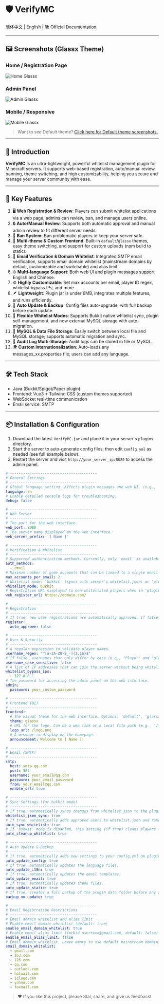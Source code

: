 # 🛡️ VerifyMC

[简体中文](README_zh.md) | English | [📚 Official Documentation](https://kitemc.com/docs/VerifyMC/)

---

## 🖼️ Screenshots (Glassx Theme)

### Home / Registration Page
![Home Glassx](docs/screenshot-home-glassx.png)

### Admin Panel
![Admin Glassx](docs/screenshot-admin-glassx.png)

### Mobile / Responsive
![Mobile Glassx](docs/screenshot-mobile-glassx.png)

> Want to see Default theme? [Click here for Default theme screenshots.](./README_default.md)

---

## 🚀 Introduction

**VerifyMC** is an ultra-lightweight, powerful whitelist management plugin for Minecraft servers. It supports web-based registration, auto/manual review, banning, theme switching, and high customizability, helping you secure and manage your server community with ease.

---

## 📝 Key Features

1. 🖥️ **Web Registration & Review**: Players can submit whitelist applications via a web page; admins can review, ban, and manage users online.
2. 🔒 **Auto/Manual Review**: Supports both automatic approval and manual admin review to fit different server needs.
3. 🚫 **Ban System**: Ban problematic players to keep your server safe.
4. 🎨 **Multi-theme & Custom Frontend**: Built-in `default`/`glassx` themes, easy theme switching, and support for custom uploads (npm build to static).
5. 📨 **Email Verification & Domain Whitelist**: Integrated SMTP email verification, supports email domain whitelist (mainstream domains by default, customizable and switchable) and alias limit.
6. 🌐 **Multi-language Support**: Both web UI and plugin messages support English and Chinese.
7. ⚙️ **Highly Customizable**: Set max accounts per email, player ID regex, whitelist bypass IPs, and more.
8. 🪶 **Lightweight**: Plugin jar is under 6MB, integrates multiple features, and runs efficiently.
9. 🔄 **Auto Update & Backup**: Config files auto-upgrade, with full backup before each update.
10. 🧩 **Flexible Whitelist Modes**: Supports Bukkit native whitelist sync, plugin self-management, and now external MySQL storage with auto-migration.
11. 💾 **MySQL & Data File Storage**: Easily switch between local file and MySQL storage; supports automatic migration and sync.
12. 📝 **Audit Log Multi-Storage**: Audit logs can be stored in file or MySQL.
13. 🌍 **Custom Internationalization**: Auto-loads any messages_xx.properties file; users can add any language.

---

## 🛠️ Tech Stack

- Java (Bukkit/Spigot/Paper plugin)
- Frontend: Vue3 + Tailwind CSS (custom themes supported)
- WebSocket real-time communication
- Email service: SMTP

---

## 📦 Installation & Configuration

1. Download the latest `VerifyMC.jar` and place it in your server's `plugins` directory.
2. Start the server to auto-generate config files, then edit `config.yml` as needed (see full example below).
3. Restart the server and visit `http://your_server_ip:8080` to access the admin panel.

```yaml
# ----------------------------------------
# General Settings
# ----------------------------------------
# Global language setting. Affects plugin messages and web UI. (e.g., 'zh', 'en')
language: zh
# Enable detailed console logs for troubleshooting.
debug: false

# ----------------------------------------
# Web Server
# ----------------------------------------
# The port for the web interface.
web_port: 8080
# The server name displayed on the web interface.
web_server_prefix: '[ Name ]'

# ----------------------------------------
# Verification & Whitelist
# ----------------------------------------
# Supported authentication methods. Currently, only 'email' is available.
auth_methods:
  - email
# Maximum number of game accounts that can be linked to a single email address.
max_accounts_per_email: 2
# Whitelist mode: 'bukkit' (syncs with server's whitelist.json) or 'plugin' (uses internal database).
whitelist_mode: bukkit
# Registration URL displayed to non-whitelisted players when in 'plugin' mode.
web_register_url: https://domain.com/

# ----------------------------------------
# Registration
# ----------------------------------------
# If true, new user registrations are automatically approved. If false, they require manual admin approval.
register:
  auto_approve: false

# ----------------------------------------
# User & Security
# ----------------------------------------
# A regular expression to validate player names.
username_regex: "^[a-zA-Z0-9_-]{3,16}$"
# If false, usernames that only differ by case (e.g., "Player" and "player") are treated as the same.
username_case_sensitive: false
# A list of IP addresses that can join the server without being whitelisted.
whitelist_bypass_ips:
  - 127.0.0.1
# The password for accessing the admin panel on the web interface.
admin:
  password: your_custom_password

# ----------------------------------------
# Frontend (UI)
# ----------------------------------------
frontend:
  # The visual theme for the web interface. Options: 'default', 'glassx'.
  theme: glassx
  # URL for the logo. Can be a web link or a local file path (e.g., '/logo.png').
  logo_url: /logo.png
  # A message to display on the homepage.
  announcement: Welcome to [ Name ]!

# ----------------------------------------
# Email (SMTP)
# ----------------------------------------
smtp:
  host: smtp.qq.com
  port: 587
  username: your_email@qq.com
  password: your_email_password
  from: your_email@qq.com
  enable_ssl: true

# ----------------------------------------
# Sync Settings (for bukkit mode)
# ----------------------------------------
# If true, automatically syncs changes from whitelist.json to the plugin's database.
whitelist_json_sync: true
# If true, automatically adds approved users to whitelist.json and removes banned/deleted users.
auto_sync_whitelist: true
# If 'bukkit' mode is disabled, this setting (if true) cleans players from whitelist.json.
auto_cleanup_whitelist: true

# ----------------------------------------
# Auto Update & Backup
# ----------------------------------------
# If true, automatically adds new settings to your config.yml on plugin updates.
auto_update_config: true
# If true, automatically updates the language files.
auto_update_i18n: true
# If true, automatically updates the email templates.
auto_update_email: true
# If true, automatically updates theme files.
auto_update_static: true
# If true, creates a full backup of the plugin data folder before any auto-updates.
backup_on_update: true

# ----------------------------------------
# Email Registration Restrictions
# ----------------------------------------
# Email domain whitelist and alias limit
# Enable email domain whitelist (default: true)
enable_email_domain_whitelist: true
# Enable email alias limit (forbid user+xxx@gmail.com, default: false)
enable_email_alias_limit: false
# Email domain whitelist. Leave empty to use default mainstream domains
email_domain_whitelist:
  - gmail.com
  - 163.com
  - 126.com
  - qq.com
  - outlook.com
  - hotmail.com
  - icloud.com
  - yahoo.com
  - foxmail.com
```
> ❤️ If you like this project, please Star, share, and give us feedback!
